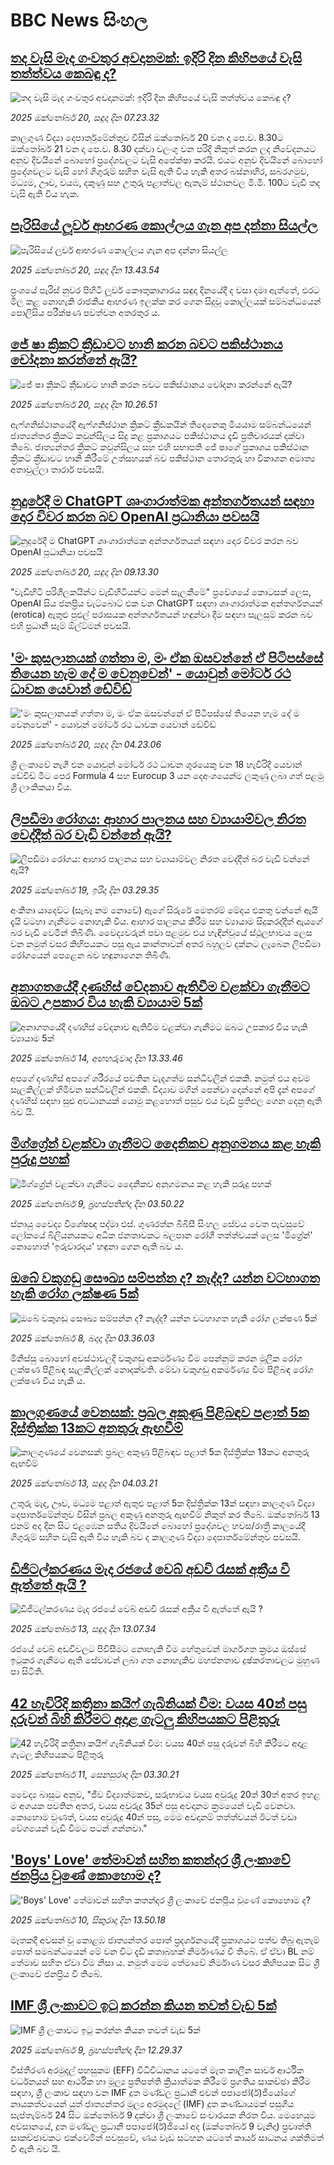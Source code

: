 # BBC News සිංහල## [තද වැසි මැද ගංවතුර අවදානමක්: ඉදිරි දින කිහිපයේ වැසි තත්ත්වය කෙබඳු ද?](https://www.bbc.com/sinhala/articles/c051l6lyd3yo?at_medium=RSS&at_campaign=rss?at_campaign=githubrss)![තද වැසි මැද ගංවතුර අවදානමක්: ඉදිරි දින කිහිපයේ වැසි තත්ත්වය කෙබඳු ද?](https://ichef.bbci.co.uk/ace/ws/240/cpsprodpb/446f/live/d3e64980-ad7c-11f0-ba75-093eca1ac29b.jpg)_2025 ඔක්තෝබර් 20, සඳුදා දින 07.23.32_කාලගුණ විද්‍යා දෙපාර්තුමේන්තුව විසින් ඔක්තෝබර් 20 වන දා පෙ.ව. 8.30ට ඔක්තෝබර් 21 වන දා පෙ.ව. 8.30 දක්වා වලංගු වන පරිදි නිකුත් කරන ලද නිවේදනයට අනුව දිවයිනේ බොහෝ ප්‍රදේශවලට වැසි අපේක්ෂා කරයි.
එයට අනුව දිවයිනේ බොහෝ ප්‍රදේශවලට වැසි හෝ ගිගුරුම් සහිත වැසි ඇති විය හැකි අතර බස්නාහිර, සබරගමුව, මධ්‍යම, ඌව, වයඹ, දකුණු සහ උතුරු පළාත්වල ඇතැම් ස්ථානවල මි.මී. 100ට වැඩි තද වැසි ඇති විය හැක.## [පැරිසියේ ලූවර් ආභරණ කොල්ලය ගැන අප දන්නා සියල්ල ](https://www.bbc.com/sinhala/articles/cy4pmrpm0j2o?at_medium=RSS&at_campaign=rss?at_campaign=githubrss)![පැරිසියේ ලූවර් ආභරණ කොල්ලය ගැන අප දන්නා සියල්ල ](https://ichef.bbci.co.uk/ace/ws/240/cpsprodpb/c67f/live/9cc3e670-adb7-11f0-ba75-093eca1ac29b.jpg)_2025 ඔක්තෝබර් 20, සඳුදා දින 13.43.54_ප්‍රංශයේ පැරිස් නුවර පිහිටි ලූවර් කෞතුකාගාරය සඳුදා දිනයේදී ද වසා දමා ඇත්තේ, එරට  මිල කළ නොහැකි රාජකීය ආභරණ ඉලක්ක කර ගෙන සිදුවූ කොල්ලයක් සම්බන්ධයෙන් පොලිසිය පරීක්ෂණ පවත්වන අතරතුර ය.## [ජේ ෂා ක්‍රිකට් ක්‍රීඩාවට හානි කරන බවට පකිස්ථානය චෝදනා කරන්නේ ඇයි?](https://www.bbc.com/sinhala/articles/cn9732q2gdpo?at_medium=RSS&at_campaign=rss?at_campaign=githubrss)![ජේ ෂා ක්‍රිකට් ක්‍රීඩාවට හානි කරන බවට පකිස්ථානය චෝදනා කරන්නේ ඇයි?](https://ichef.bbci.co.uk/ace/ws/240/cpsprodpb/7541/live/ccbd5700-ad8d-11f0-ba75-093eca1ac29b.jpg)_2025 ඔක්තෝබර් 20, සඳුදා දින 10.26.51_ඇෆ්ගනිස්ථානයේදී ඇෆ්ගනිස්ථාන ක්‍රිකට් ක්‍රීඩකයින් තිදෙනෙකු මියයාම සම්බන්ධයෙන් ජාත්‍යන්තර ක්‍රිකට් කවුන්සිලය සිදු කළ ප්‍රකාශයට පකිස්ථානය දැඩි ප්‍රතිචාරයක් දක්වා තිබේ.
ජාත්‍යන්තර ක්‍රිකට් කවුන්සිලය සහ එහි සභාපති ජේ ෂාගේ ප්‍රකාශය පකිස්ථාන ක්‍රිකට් ක්‍රීඩාවට හානි කිරීමේ උත්සහයක් බව පකිස්ථාන තොරතුරු හා විකාශන අමාත්‍ය අතාවුල්ලා තාරාර් පවසයි.## [නුදුරේදී ම ChatGPT ශෘංගාරාත්මක අන්තර්ගතයන් සඳහා දොර විවර කරන බව OpenAI ප්‍රධානියා පවසයි](https://www.bbc.com/sinhala/articles/cjw946dxz7vo?at_medium=RSS&at_campaign=rss?at_campaign=githubrss)![නුදුරේදී ම ChatGPT ශෘංගාරාත්මක අන්තර්ගතයන් සඳහා දොර විවර කරන බව OpenAI ප්‍රධානියා පවසයි](https://ichef.bbci.co.uk/ace/ws/240/cpsprodpb/55e3/live/ab2ee790-a949-11f0-9ed6-59ec7d3b0c12.jpg)_2025 ඔක්තෝබර් 20, සඳුදා දින 09.13.30_"වැඩිහිටි පරිශීලකයින්ට වැඩිහිටියන්ට මෙන් සැලකීමේ" ප්‍රවේශයේ කොටසක් ලෙස, OpenAI සිය ජනප්‍රිය චැට්බොට් එක වන ChatGPT සඳහා ශෘංගාරාත්මක අන්තර්ගතයන් (erotica) ඇතුළු පුළුල් පරාසයක අන්තර්ගතයන් හඳුන්වා දීම සඳහා සැලසුම් කරන බව එහි ප්‍රධානී සෑම් ඕල්ට්මන් පවසයි.## ['මං කුසලානයක් ගත්තා ම, මං ඒක ඔසවන්නේ ඒ පිටිපස්සේ තියෙන හැම දේ ම වෙනුවෙන්' - යොවුන් මෝටර් රථ ධාවක යෙවාන් ඩේවිඩ්](https://www.bbc.com/sinhala/articles/ce9dj1r1r7go?at_medium=RSS&at_campaign=rss?at_campaign=githubrss)!['මං කුසලානයක් ගත්තා ම, මං ඒක ඔසවන්නේ ඒ පිටිපස්සේ තියෙන හැම දේ ම වෙනුවෙන්' - යොවුන් මෝටර් රථ ධාවක යෙවාන් ඩේවිඩ්](https://ichef.bbci.co.uk/ace/ws/240/cpsprodpb/b41d/live/8ef10850-a9ae-11f0-ba75-093eca1ac29b.jpg)_2025 ඔක්තෝබර් 20, සඳුදා දින 04.23.06_ශ්‍රී ලංකාවේ නැගී එන යොවුන් මෝටර් රථ ධාවන ශුරයෙකු වන 18 හැවිරිදි යෙවාන් ඩේවිඩ් මීට පෙර  Formula 4 සහ Eurocup 3 යන දෙඅංශයෙන්ම ලකුණු ලබා ගත් පළමු ශ්‍රී ලාංකිකයා විය.## [ලිපඩීමා රෝගය: ආහාර පාලනය සහ ව්‍යායාම්වල නිරත වෙද්දීත් බර වැඩි වන්නේ ඇයි?](https://www.bbc.com/sinhala/articles/cm2705n6e31o?at_medium=RSS&at_campaign=rss?at_campaign=githubrss)![ලිපඩීමා රෝගය: ආහාර පාලනය සහ ව්‍යායාම්වල නිරත වෙද්දීත් බර වැඩි වන්නේ ඇයි?](https://ichef.bbci.co.uk/ace/ws/240/cpsprodpb/86a1/live/f5cd5d00-ab2d-11f0-aa13-0b0479f6f42a.jpg)_2025 ඔක්තෝබර් 19, ඉරිදා දින 03.29.35_අංකිතා යාදෙව්ට (සැබෑ නම නොවේ) ඇගේ සිරුරේ මෙතරම් මේදය එකතු වන්නේ ඇයි දැයි වටහා ගැනීමට නොහැකි විය.
ආහාර පාලනය කිරීම සහ ව්‍යායාම සිදුකරද්දීත් ඇයගේ බර වැඩි වෙමින් තිබිණි.
වෛද්‍යවරුන් පවා පළමුව එය හැඳින්වූයේ ස්ථූලභාවය ලෙස වන නමුත් වසර කිහිපයකට පසු ඇය කාන්තාවන් අතර බහුලව දක්නට ලැබෙන ලිපඩීමා රෝගයෙන් පෙළෙන බව හඳුනාගෙන තිබිණි.## [අනාගතයේදී දණහිස් වේදනාව ඇතිවීම වළක්වා ගැනීමට ඔබට උපකාර විය හැකි ව්‍යායාම 5ක්](https://www.bbc.com/sinhala/articles/cwyp7plpglro?at_medium=RSS&at_campaign=rss?at_campaign=githubrss)![අනාගතයේදී දණහිස් වේදනාව ඇතිවීම වළක්වා ගැනීමට ඔබට උපකාර විය හැකි ව්‍යායාම 5ක්](https://ichef.bbci.co.uk/ace/ws/240/cpsprodpb/6af6/live/77233e50-a058-11f0-928c-71dbb8619e94.jpg)_2025 ඔක්තෝබර් 14, අඟහරුවාදා දින 13.33.46_අපගේ දණහිස් අපගේ ශරීරයේ පවතින වැදගත්ම සන්ධිවලින් එකකි. නමුත් එය අවම සැලකිල්ලක් හිමිවන සන්ධිවලින් එකකි. විද්‍යාව මගින් පෙන්වා දෙන්නේ අපි දැන් අපගේ දණහිස් සඳහා සුළු අවධානයක් යොමු කළහොත් පසුව එය වැඩි ප්‍රතිඵල ගෙන දෙනු ඇති බව යි.## [මිග්ග්‍රේන් වළක්වා ගැනීමට දෛනිකව අනුගමනය කළ හැකි පුරුදු පහක්](https://www.bbc.com/sinhala/articles/c237xmen7yno?at_medium=RSS&at_campaign=rss?at_campaign=githubrss)![මිග්ග්‍රේන් වළක්වා ගැනීමට දෛනිකව අනුගමනය කළ හැකි පුරුදු පහක්](https://ichef.bbci.co.uk/ace/ws/240/cpsprodpb/d56e/live/78dc6300-a2a8-11f0-b741-177e3e2c2fc7.jpg)_2025 ඔක්තෝබර් 9, බ්‍රහස්පතින්දා දින 03.50.22_ස්නායු වෛද්‍ය විශේෂඥ පද්මා එස්. ගුණරත්න බීබීසී සිංහල සේවය වෙත පැවසුවේ ලෝකයේ බිලියනයකට අධික ජනතාවකට බලපාන රෝගී තත්ත්වයක් ලෙස 'මිග්‍රේන්' නොහොත් 'ඉරුවාරදය' හඳුනා ගෙන ඇති බව ය.## [ඔබේ වකුගඩු සෞඛ්‍ය සම්පන්න ද? නැද්ද? යන්න වටහාගත හැකි රෝග ලක්ෂණ 5ක්](https://www.bbc.com/sinhala/articles/cx2j9z941kyo?at_medium=RSS&at_campaign=rss?at_campaign=githubrss)![ඔබේ වකුගඩු සෞඛ්‍ය සම්පන්න ද? නැද්ද? යන්න වටහාගත හැකි රෝග ලක්ෂණ 5ක්](https://ichef.bbci.co.uk/ace/ws/240/cpsprodpb/d3ef/live/407136d0-9e02-11f0-92db-77261a15b9d2.jpg)_2025 ඔක්තෝබර් 8, බදාදා දින 03.36.03_මිනිස්සු බොහෝ අවස්ථාවලදී වකුගඩු අකර්මණ්‍ය වීම පෙන්නුම් කරන මූලික රෝග ලක්ෂණ පිළිබඳ සැලකිල්ලක් නොදක්වති. මේවා වකුගඩු අකර්මණ්‍ය වීම පිළිබඳ රෝග ලක්ෂණ විය හැකි ය.## [කාලගුණයේ වෙනසක්: ප්‍රබල අකුණු පිළිබඳව පළාත් 5ක දිස්ත්‍රික්ක 13කට අනතුරු ඇඟවීම්](https://www.bbc.com/sinhala/articles/c74jlmzvld3o?at_medium=RSS&at_campaign=rss?at_campaign=githubrss)![කාලගුණයේ වෙනසක්: ප්‍රබල අකුණු පිළිබඳව පළාත් 5ක දිස්ත්‍රික්ක 13කට අනතුරු ඇඟවීම්](https://ichef.bbci.co.uk/ace/ws/240/cpsprodpb/8c34/live/2dd333c0-a7e9-11f0-8401-3fa737f1a855.jpg)_2025 ඔක්තෝබර් 13, සඳුදා දින 04.03.21_උතුරු මැද, ඌව, මධ්‍යම පළාත් ඇතුළු පළාත් 5ක දිස්ත්‍රික්ක 13ක් සඳහා කාලගුණ විද්‍යා දෙපාර්තමේන්තුව විසින් ප්‍රබල අකුණු අනතුරු ඇඟවීම් නිකුත් කර තිබේ. ඔක්තෝබර් 13 එනම් අද දින සිට එළඹෙන සතිය දිවයිනේ බොහෝ ප්‍රදේශවල හවස/රාත්‍රී කාලයේදී ගිගුරුම් සහිත වැසි ඇති විය හැකි බව ද කාලගුණ විද්‍යා දෙපාර්තමේන්තුව පවසයි.## [ඩිජිටල්කරණය මැද රජයේ වෙබ් අඩවි රැසක් අක්‍රීය වී ඇත්තේ ඇයි ?](https://www.bbc.com/sinhala/articles/c1lq5evr89go?at_medium=RSS&at_campaign=rss?at_campaign=githubrss)![ඩිජිටල්කරණය මැද රජයේ වෙබ් අඩවි රැසක් අක්‍රීය වී ඇත්තේ ඇයි ?](https://ichef.bbci.co.uk/ace/ws/240/cpsprodpb/da4b/live/b5fa3ec0-a833-11f0-928c-71dbb8619e94.jpg)_2025 ඔක්තෝබර් 13, සඳුදා දින 13.07.34_රජයේ වෙබ් අඩවිවලට පිවිසීමට නොහැකි වීම හේතුවෙන් මාර්ගගත ක්‍රමය ඔස්සේ ඉටුකර ගැනීමට ඇති සේවාවන් ලබා ගත නොහැකිව මහජනතාව දුෂ්කරතාවලට මුහුණ පා සිටිති.## [42 හැවිරිදි කත්‍රිනා කයිෆ් ගැබිනියක් වීම: වයස 40න් පසු දරුවන් බිහි කිරීමට අදාළ ගැටලු කිහිපයකට පිළිතුරු](https://www.bbc.com/sinhala/articles/c1l8389zjn6o?at_medium=RSS&at_campaign=rss?at_campaign=githubrss)![42 හැවිරිදි කත්‍රිනා කයිෆ් ගැබිනියක් වීම: වයස 40න් පසු දරුවන් බිහි කිරීමට අදාළ ගැටලු කිහිපයකට පිළිතුරු](https://ichef.bbci.co.uk/ace/ws/240/cpsprodpb/fd04/live/ca955ac0-9d22-11f0-92db-77261a15b9d2.png)_2025 ඔක්තෝබර් 11, සෙනසුරාදා දින 03.30.21_වෛද්‍ය බාසුට අනුව, "ජීව විද්‍යාත්මකව, සරුභාවය වයස අවුරුදු 20ත් 30ත් අතර ඉහළ ම අගයක පවතින අතර, වයස අවුරුදු 35න් පසු අවදානම ක්‍රමයෙන් වැඩි වෙනවා. කොහොම වුණත්, වයස අවුරුදු 40න් පසු, මෙම අවදානම් තත්ත්වයන් ඊටත් වඩා වේගයෙන් වැඩි වීමට පටන් ගන්නවා."## ['Boys' Love' තේමාවන් සහිත කතන්දර ශ්‍රී ලංකාවේ ජනප්‍රිය වුණේ කොහොම ද?](https://www.bbc.com/sinhala/articles/czrp5m5j46vo?at_medium=RSS&at_campaign=rss?at_campaign=githubrss)!['Boys' Love' තේමාවන් සහිත කතන්දර ශ්‍රී ලංකාවේ ජනප්‍රිය වුණේ කොහොම ද?](https://ichef.bbci.co.uk/ace/ws/240/cpsprodpb/ad4f/live/ca1e47c0-a5ae-11f0-bce4-d9d16b79c0d6.png)_2025 ඔක්තෝබර් 10, සිකුරාදා දින 13.50.18_මෑතකදී අවසන් වූ කොළඹ ජාත්‍යන්තර පොත් ප්‍රදර්ශනයේදී ප්‍රකාශයට පත්ව තිබු ඇතැම් පොත් සමබන්ධයෙන් මේ වන විට දැඩි කතාබහක් නිර්මාණය වී තිබේ. ඒ ඒවා BL නම් තේමාව සහිත ඒවා වීම නිසා ය. නමුත් මෙම තේමාවේ නිර්මාණ වසර කිහිපයක සිට ශ්‍රී ලංකාවේ ජනප්‍රිය වී තිබේ.## [IMF ශ්‍රී ලංකාවට ඉටු කරන්න කියන තවත් වැඩ 5ක්](https://www.bbc.com/sinhala/articles/ce3291rv0y6o?at_medium=RSS&at_campaign=rss?at_campaign=githubrss)![IMF ශ්‍රී ලංකාවට ඉටු කරන්න කියන තවත් වැඩ 5ක්](https://ichef.bbci.co.uk/ace/ws/240/cpsprodpb/1ae2/live/66230b30-a4f9-11f0-8e74-1f6664d312e9.jpg)_2025 ඔක්තෝබර් 9, බ්‍රහස්පතින්දා දින 12.29.37_විස්තීරණ අරමුදල් පහසුකම (EFF) විධිවිධානය යටතේ මෑත කාලීන සාර්ව ආර්ථික වර්ධනයන් සහ ආර්ථික හා මූල්‍ය ප්‍රතිපත්ති ක්‍රියාත්මක කිරීමේ ප්‍රගතිය සාකච්ඡා කිරීම සඳහා, ශ්‍රී ලංකාව සඳහා වන IMF දූත මණ්ඩල ප්‍රධානී එවන් පපාජෝ(ර්)ජියෝගේ නායකත්වයෙන් යුත් ජාත්‍යන්තර මූල්‍ය අරමුදලේ (IMF) දූත කණ්ඩායමක් පසුගිය සැප්තැම්බර් 24 සිට ඔක්තෝබර් 9 දක්වා ශ්‍රී ලංකාවේ සංචාරයක නිරත විය. මෙහෙයුම අවසානයේ,  දූත මණ්ඩල ප්‍රධානී පපාජෝ(ර්)ජියෝ අද (ඔක්තෝබර් 9 වැනිදා) ප්‍රවෘත්ති සාකච්ඡාවකට එක්වෙමින් පවසුවේ, ණය වැඩ සටහන යටතේ කාර්ය සාධනය ශක්තිමත් වී ඇති බව යි.